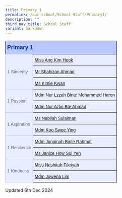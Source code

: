```yaml
---
title: Primary 1
permalink: /our-school/School-Staff/Primary1/
description: ""
third_nav_title: School Staff
variant: markdown
---
```

<style type="text/css">
.tg  {border-collapse:collapse;border-color:#aabcfe;border-spacing:0;}
.tg td{background-color:#e8edff;border-color:#aabcfe;border-style:solid;border-width:1px;color:#669;
  font-family:Arial, sans-serif;font-size:14px;overflow:hidden;padding:10px 5px;word-break:normal;}
.tg th{background-color:#b9c9fe;border-color:#aabcfe;border-style:solid;border-width:1px;color:#039;
  font-family:Arial, sans-serif;font-size:14px;font-weight:normal;overflow:hidden;padding:10px 5px;word-break:normal;}
.tg .tg-18eh{border-color:#000000;font-size:18px;font-weight:bold;text-align:center;vertical-align:middle}
.tg .tg-s25z{border-color:#000000;font-size:18px;text-align:left;vertical-align:top}
.tg .tg-73oq{border-color:#000000;text-align:left;vertical-align:top}
</style>

<table class="tg"><tbody>
<tr><th class="tg-s25z" rowspan="1" colspan="2"><b>Primary 1</b></th></tr>
<tr></tr><tr><td rowspan="3" colspan="1">1 Sincerity</td>
<td class="tg-73oq" rowspan="“1”" colspan="“1”"><a href="mailto:ang_kim_heok@schools.gov.sg" rel="noopener noreferrer nofollow" target="_blank">Miss Ang Kim Heok</a></td></tr>
<tr><td class="tg-73oq" rowspan="“1”" colspan="“1”"><a href="mailto:shahizan_b_ahmad@schools.gov.sg" rel="noopener noreferrer nofollow" target="_blank">Mr Shahizan Ahmad</a></td></tr>
<tr><td class="tg-73oq" rowspan="“1”" colspan="“1”"><a href="mailto:kimie_kwan@schools.gov.sg" rel="noopener noreferrer nofollow" target="_blank">Ms Kimie Kwan</a></td></tr>
<tr><td rowspan="2" colspan="1">1 Passion</td>
<td class="tg-73oq" rowspan="“1”" colspan="“1”"><a href="mailto:nur_izzah_mohammed_haron@schools.gov.sg" rel="noopener noreferrer nofollow" target="_blank">Mdm Nur Lzzah Binte Mohammed Haron</a></td></tr>
<tr><td class="tg-73oq" rowspan="“1”" colspan="“1”"><a href="mailto:nur_azlin_ahmad@schools.gov.sg" rel="noopener noreferrer nofollow" target="_blank">Mdm Nur Azlin Bte Ahmad</a></td></tr>
<tr><td rowspan="2" colspan="1">1 Aspiration</td>
<td class="tg-73oq" rowspan="“1”" colspan="“1”"><a href="mailto:nabilah_sulaiman@schools.gov.sg" rel="noopener noreferrer nofollow" target="_blank">Ms Nabilah Sulaiman</a></td></tr>
<tr><td class="tg-73oq" rowspan="“1”" colspan="“1”"><a href="mailto:koo_swee_ying@schools.gov.sg" rel="noopener noreferrer nofollow" target="_blank">Mdm Koo Swee Ying</a></td></tr>
<tr><td rowspan="2" colspan="1">1 Resilience</td>
<td class="tg-73oq" rowspan="“1”" colspan="“1”"><a href="mailto:junainah_rahmat@schools.gov.sg" rel="noopener noreferrer nofollow" target="_blank">Mdm Junainah Binte Rahmat</a></td></tr>
<tr><td class="tg-73oq" rowspan="“1”" colspan="“1”"><a href="mailto:janice_how_sui_yen@schools.gov.sg" rel="noopener noreferrer nofollow" target="_blank">Ms Janice How Sui Yen</a></td></tr>
<tr><td rowspan="2" colspan="1">1 Kindness</td>
<td class="tg-73oq" rowspan="“1”" colspan="“1”"><a href="mailto:nashitah_fikriyah_sabari@schools.gov.sg" rel="noopener noreferrer nofollow" target="_blank">Miss Nashitah Fikriyah</a></td></tr>
<tr><td class="tg-73oq" rowspan="“1”" colspan="“1”"><a href="mailto:jowena_lim_lifen@schools.gov.sg" rel="noopener noreferrer nofollow" target="_blank">Mdm Jowena Lim</a></td></tr>
</tbody></table>

Updated 6th Dec 2024